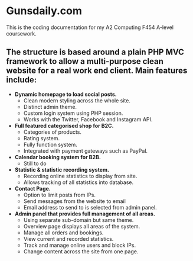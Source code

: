 Gunsdaily.com
==========

This is the coding documentation for my A2 Computing F454 A-level coursework.

The structure is based around a plain PHP MVC framework to allow a multi-purpose clean website for a real work end client.
Main features include:
---------
 - **Dynamic homepage to load social posts.**
    - Clean modern styling across the whole site.
    - Distinct admin theme.
    - Custom login system using PHP session.
    - Works with the Twitter, Facebook and Instagram API.
 - **Full featured categorised shop for B2C.**
    - Categories of products.
    - Rating system.
    - Fully function system.
    - Integrated with payment gateways such as PayPal.
 - **Calendar booking system for B2B.**
    - Still to do
 - **Statistic & statistic recording system.**
    - Recording online statistics to display from site.
    - Allows tracking of all statistics into database.
 - **Contact Page.**
    - Option to limit posts from IPs.
    - Send messages from the website to email
    - Email address to send to is selected from admin panel.
 - **Admin panel that provides full management of all areas.**
    - Using separate sub-domain but same theme.
    - Overview page displays all areas of the system.
    - Manage all orders and bookings.
    - View current and recorded statistics.
    - Track and manage online users and block IPs.
    - Change content across the site from one page.
